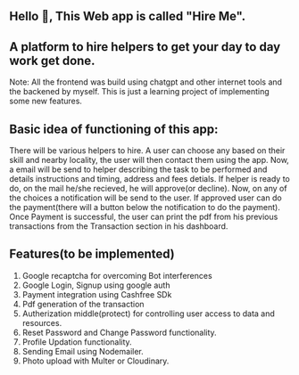 ## Hello 👋, This Web app is called "Hire Me".
## A platform to hire helpers to get your day to day work get done.
Note: All the frontend was build using chatgpt and other internet tools and the backened by myself. This is just a learning project of implementing some new features.

## Basic idea of functioning of this app:
There will be various helpers to hire. A user can choose any based on their skill and nearby locality, the user will then contact them using the app. Now, a email will be send to helper describing the task to be performed and details instructions and timing, address and fees detials. If helper is ready to do, on the mail he/she recieved, he will approve(or decline). Now, on any of the choices a notification will be send to the user. If approved user can do the payment(there will a button below the notification to do the payment). Once Payment is successful, the user can print the pdf from his previous transactions from the Transaction section in his dashboard.

## Features(to be implemented) 
1) Google recaptcha for overcoming Bot interferences
2) Google Login, Signup using google auth
3) Payment integration using Cashfree SDk
4) Pdf generation of the transaction
5) Autherization middle(protect) for controlling user access to data and resources.
6) Reset Password and Change Password functionality.
7) Profile Updation functionality.
8) Sending Email using Nodemailer.
9) Photo upload with Multer or Cloudinary.


